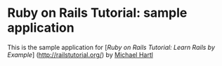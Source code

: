# Ruby on Rails Tutorial: sample application

This is the sample application for
[*Ruby on Rails Tutorial: Learn Rails by Example*] (http://railstutorial.org/)
by [Michael Hartl](http://michaelhartl.com/)